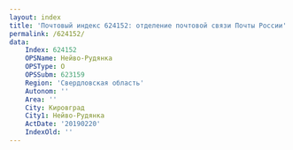 ```yaml
---
layout: index
title: 'Почтовый индекс 624152: отделение почтовой связи Почты России'
permalink: /624152/
data:
    Index: 624152
    OPSName: Нейво-Рудянка
    OPSType: О
    OPSSubm: 623159
    Region: 'Свердловская область'
    Autonom: ''
    Area: ''
    City: Кировград
    City1: Нейво-Рудянка
    ActDate: '20190220'
    IndexOld: ''
---
```

